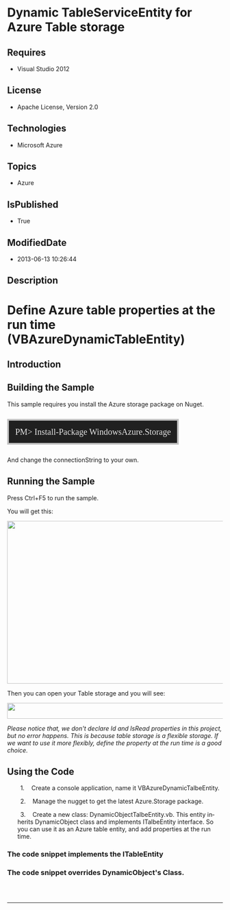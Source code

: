 # Dynamic TableServiceEntity for Azure Table storage
## Requires
* Visual Studio 2012
## License
* Apache License, Version 2.0
## Technologies
* Microsoft Azure
## Topics
* Azure
## IsPublished
* True
## ModifiedDate
* 2013-06-13 10:26:44
## Description

<h1><span lang="EN-US">Define Azure table properties at the run time (VBAzureDynamicTableEntity)</span></h1>
<h2><span lang="EN-US">Introduction</span></h2>
<h2><span lang="EN-US">Building the Sample</span></h2>
<p class="Normal"><span lang="EN-US">This sample requires you install the Azure storage package on Nuget.</span></p>
<p class="Normal">&nbsp;</p>
<p class="Normal"><span lang="EN" style="font-size:15.0pt; line-height:115%; font-family:&quot;Lucida Console&quot;; color:#E2E2E2; border:solid silver 3.0pt; padding:11.0pt; background:#202020">PM&gt; Install-Package WindowsAzure.Storage</span></p>
<p class="MsoNormal">&nbsp;</p>
<p class="MsoNormal"><span lang="EN-US">And change the connectionString to your own.</span></p>
<h2><span lang="EN-US">Running the Sample</span></h2>
<p class="Normal"><span lang="EN-US">Press Ctrl&#43;F5 to run the sample.</span></p>
<p class="Normal"><span lang="EN-US">You will get this:<span style=""></span></span></p>
<p class="Normal"><span lang="EN-US"><span style=""><img src="/site/view/file/84459/1/image.png" alt="" width="576" height="380" align="middle">
</span></span></p>
<p class="Normal"><span lang="EN-US">Then you can open your Table storage and you will see:</span></p>
<p class="Normal"><span lang="EN-US" style=""><img src="/site/view/file/84460/1/image.png" alt="" width="576" height="37" align="middle">
</span></p>
<p class="Normal"><i style=""><span lang="EN-US">Please notice that, we don&#39;t declare Id and IsRead properties in this project, but no error happens. This is because table storage is a flexible storage. If we want to use it more flexibly, define the property
 at the run time is a good choice. </span></i></p>
<h2><span lang="EN-US">Using the Code</span></h2>
<p class="Normal" style="margin-left:18.0pt; text-indent:5.0pt"><span lang="EN-US" style=""><span style="">1.<span style="font:7.0pt &quot;Times New Roman&quot;">&nbsp;&nbsp;&nbsp;&nbsp;&nbsp;&nbsp;
</span></span></span><span lang="EN-US">Create a console application, name it VBAzureDynamicTalbeEntity.</span></p>
<p class="Normal" style="margin-left:18.0pt; text-indent:5.0pt"><span lang="EN-US" style=""><span style="">2.<span style="font:7.0pt &quot;Times New Roman&quot;">&nbsp;&nbsp;&nbsp;&nbsp;&nbsp;&nbsp;
</span></span></span><span lang="EN-US">Manage the nugget to get the latest Azure.Storage package.</span></p>
<p class="Normal" style="margin-left:18.0pt; text-indent:5.0pt"><span lang="EN-US" style=""><span style="">3.<span style="font:7.0pt &quot;Times New Roman&quot;">&nbsp;&nbsp;&nbsp;&nbsp;&nbsp;&nbsp;
</span></span></span><span lang="EN-US">Create a new class: DynamicObjectTalbeEntity.vb. This entity inherits DynamicObject class and implements ITalbeEntity interface. So you can use it as an Azure table entity, and add properties at the run time.</span></p>
<h3><span lang="EN-US">The code snippet implements the ITableEntity</span></h3>
<h3><span lang="EN-US">The code snippet overrides <span class="SpellE">DynamicObject's</span> Class.</span></h3>
<h3><span lang="EN-US"><span style="">&nbsp;</span></span></h3>
<p class="MsoNormal"><span lang="EN-US"></span></p>
<hr>
<div><a href="http://go.microsoft.com/?linkid=9759640" style="margin-top:3px"><img alt="" src="http://bit.ly/onecodelogo">
</a></div>

